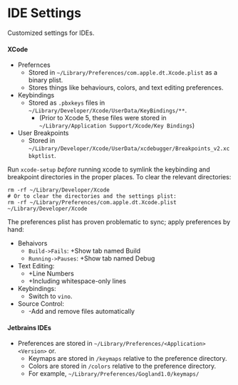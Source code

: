 # IDE Settings

Customized settings for IDEs.

#### XCode

- Prefernces
  - Stored in `~/Library/Preferences/com.apple.dt.Xcode.plist` as a binary plist.
  - Stores things like behaviours, colors, and text editing preferences.
- Keybindings
  - Stored as `.pbxkeys` files in `~/Library/Developer/Xcode/UserData/KeyBindings/**`.
    - (Prior to Xcode 5, these files were stored in `~/Library/Application Support/Xcode/Key Bindings`)
- User Breakpoints
  - Stored in `~/Library/Developer/Xcode/UserData/xcdebugger/Breakpoints_v2.xcbkptlist`.

Run `xcode-setup` _before_ running xcode to symlink the keybinding and breakpoint directories in the proper places. To clear the relevant directories:

    rm -rf ~/Library/Developer/Xcode
    # Or to clear the directories and the settings plist:
    rm -rf ~/Library/Preferences/com.apple.dt.Xcode.plist ~/Library/Developer/Xcode

The preferences plist has proven problematic to sync; apply preferences by hand:

- Behaivors
  - `Build->Fails`: +Show tab named Build
  - `Running->Pauses`: +Show tab named Debug
- Text Editing:
  - +Line Numbers
  - +Including whitespace-only lines
- Keybindings:
  - Switch to `vino`.
- Source Control:
  - -Add and remove files automatically

#### Jetbrains IDEs
- Preferences are stored in `~/Library/Preferences/<Application><Version>` or.
  - Keymaps are stored in `/keymaps` relative to the preference directory.
  - Colors are stored in `/colors` relative to the preference directory.
  - For example, `~/Library/Preferences/Gogland1.0/keymaps/`
